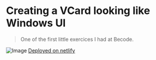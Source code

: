 # Creating a VCard looking like Windows UI
> One of the first little exercices I had at Becode.

![Image](https://i.imgur.com/n1KE3zx.png)
[Deployed on netlify](https://boring-brattain-346c55.netlify.com/)
